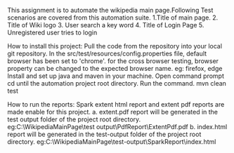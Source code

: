 This assignment is to automate the wikipedia main page.Following Test scenarios are covered from this automation suite.
1.Title of main page.
2. Title of Wiki logo
3. User search a key word
4. Title of Login Page
5. Unregistered user tries to login

How to install this project:
Pull the code from the repository into your local git repository.
In the src/test/resources/config.properties file, default browser has been set to 'chrome'. for the cross browser testing, browser property can be changed to the expected browser name. eg: firefox, edge
Install and set up java and maven in your machine.
Open command prompt
cd until the automation project root directory.
Run the command. mvn clean test

How to run the reports:
Spark extent html report and extent pdf reports are made enable for this project. 
  a. extent.pdf report will be generated in the test output folder of the project root directory. eg:C:\WikipediaMainPage\test output\PdfReport\ExtentPdf.pdf 
  b. index.html report will be generated in the test-output folder of the project root directory. eg:C:\WikipediaMainPage\test-output\SparkReport\index.html
